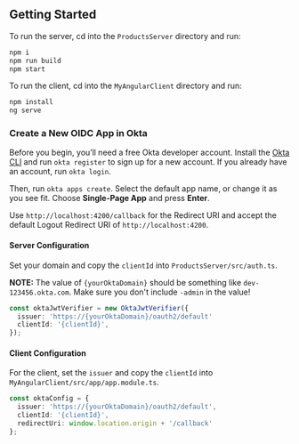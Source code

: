 ## Getting Started

To run the server, cd into the `ProductsServer` directory and run:
 
```bash
npm i
npm run build
npm start
```

To run the client, cd into the `MyAngularClient` directory and run:
 
```bash
npm install 
ng serve
```

### Create a New OIDC App in Okta

Before you begin, you’ll need a free Okta developer account. Install the [Okta CLI](https://cli.okta.com) and run `okta register` to sign up for a new account. If you already have an account, run `okta login`.

Then, run `okta apps create`. Select the default app name, or change it as you see fit. Choose **Single-Page App** and press **Enter**.

Use `http://localhost:4200/callback` for the Redirect URI and accept the default Logout Redirect URI of `http://localhost:4200`.

#### Server Configuration

Set your domain and copy the `clientId` into `ProductsServer/src/auth.ts`. 

**NOTE:** The value of `{yourOktaDomain}` should be something like `dev-123456.okta.com`. Make sure you don't include `-admin` in the value!

```ts
const oktaJwtVerifier = new OktaJwtVerifier({
  issuer: 'https://{yourOktaDomain}/oauth2/default'
  clientId: '{clientId}',
});
```

#### Client Configuration

For the client, set the `issuer` and copy the `clientId` into `MyAngularClient/src/app/app.module.ts`.

```typescript
const oktaConfig = {
  issuer: 'https://{yourOktaDomain}/oauth2/default',
  clientId: '{clientId}',
  redirectUri: window.location.origin + '/callback'
};
```
